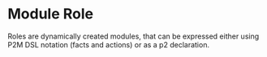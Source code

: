 # Module Role

Roles are dynamically created modules, that can be expressed either using P2M DSL notation (facts and actions) or as a p2 declaration.

